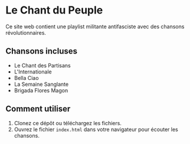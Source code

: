 # Le Chant du Peuple

Ce site web contient une playlist militante antifasciste avec des chansons révolutionnaires.

## Chansons incluses
- Le Chant des Partisans
- L'Internationale
- Bella Ciao
- La Semaine Sanglante
- Brigada Flores Magon

## Comment utiliser

1. Clonez ce dépôt ou téléchargez les fichiers.
2. Ouvrez le fichier `index.html` dans votre navigateur pour écouter les chansons.
